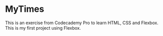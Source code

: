 # MyTimes
This is an exercise from Codecademy Pro to learn HTML, CSS and Flexbox. This is my first project using Flexbox.
